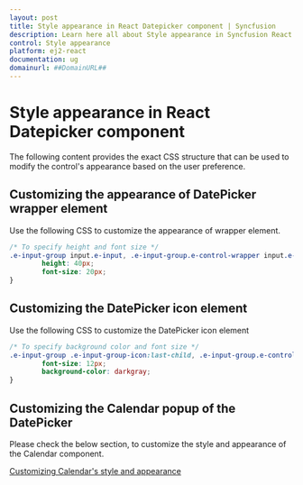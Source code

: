 ```yaml
---
layout: post
title: Style appearance in React Datepicker component | Syncfusion
description: Learn here all about Style appearance in Syncfusion React Datepicker component of Syncfusion Essential JS 2 and more.
control: Style appearance 
platform: ej2-react
documentation: ug
domainurl: ##DomainURL##
---
```


# Style appearance in React Datepicker component

The following content provides the exact CSS structure that can be used to modify the control's appearance based on the user preference.

## Customizing the appearance of DatePicker wrapper element

Use the following CSS to customize the appearance of wrapper element.

```css
/* To specify height and font size */
.e-input-group input.e-input, .e-input-group.e-control-wrapper input.e-input {
        height: 40px;
        font-size: 20px;
}
```

## Customizing the DatePicker icon element

Use the following CSS to customize the DatePicker icon element

```css
/* To specify background color and font size */
.e-input-group .e-input-group-icon:last-child, .e-input-group.e-control-wrapper .e-input-group-icon:last-child {
        font-size: 12px;
        background-color: darkgray;
}
```

## Customizing the Calendar popup of the DatePicker

Please check the below section, to customize the style and appearance of the Calendar component.

[Customizing Calendar's style and appearance](../calendar/style-appearance/)
